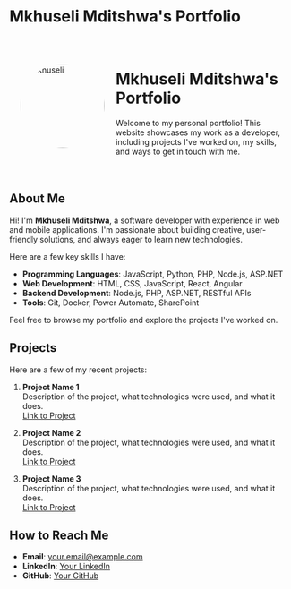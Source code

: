 # Mkhuseli Mditshwa's Portfolio

<div style="display: flex; align-items: center; background-color: #0000; padding: 20px;">
  <img src="https://drive.google.com/uc?export=view&id=1029Y4b9_Ovg_mDBwZwvjn2jFtrNrvabO" alt="Mkhuseli" style="border-radius: 50%; width: 150px; margin-right: 20px;">
  <div>
    <h1>Mkhuseli Mditshwa's Portfolio</h1>
    <p>Welcome to my personal portfolio! This website showcases my work as a developer, including projects I've worked on, my skills, and ways to get in touch with me.</p>
  </div>
</div>

## About Me

Hi! I'm **Mkhuseli Mditshwa**, a software developer with experience in web and mobile applications. I'm passionate about building creative, user-friendly solutions, and always eager to learn new technologies.

Here are a few key skills I have:
- **Programming Languages**: JavaScript, Python, PHP, Node.js, ASP.NET
- **Web Development**: HTML, CSS, JavaScript, React, Angular
- **Backend Development**: Node.js, PHP, ASP.NET, RESTful APIs
- **Tools**: Git, Docker, Power Automate, SharePoint

Feel free to browse my portfolio and explore the projects I've worked on.

## Projects

Here are a few of my recent projects:

1. **Project Name 1**  
   Description of the project, what technologies were used, and what it does.  
   [Link to Project](https://example.com)

2. **Project Name 2**  
   Description of the project, what technologies were used, and what it does.  
   [Link to Project](https://example.com)

3. **Project Name 3**  
   Description of the project, what technologies were used, and what it does.  
   [Link to Project](https://example.com)

## How to Reach Me

- **Email**: [your.email@example.com](mailto:your.email@example.com)
- **LinkedIn**: [Your LinkedIn](https://linkedin.com/in/yourname)
- **GitHub**: [Your GitHub](https://github.com/yourusername)
